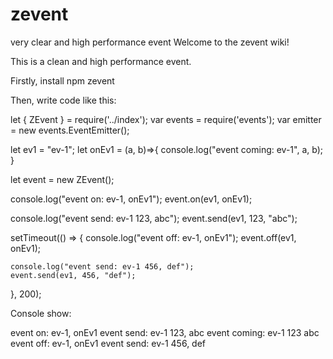 # zevent
very clear and  high performance event 
Welcome to the zevent wiki!

This is a clean and high performance event.

Firstly, install
npm zevent

Then, write code like this:

let { ZEvent } = require('../index');
var events = require('events'); 
var emitter = new events.EventEmitter(); 

let ev1 = "ev-1";
let onEv1 = (a, b)=>{
    console.log("event coming: ev-1", a, b);
}

let event = new ZEvent();

console.log("event on: ev-1, onEv1");
event.on(ev1, onEv1);

console.log("event send: ev-1 123, abc");
event.send(ev1, 123, "abc");

setTimeout(() => {
    console.log("event off: ev-1, onEv1");
    event.off(ev1, onEv1);

    console.log("event send: ev-1 456, def");
    event.send(ev1, 456, "def");
}, 200);


Console show:

event on: ev-1, onEv1
event send: ev-1 123, abc
event coming: ev-1 123 abc
event off: ev-1, onEv1
event send: ev-1 456, def
